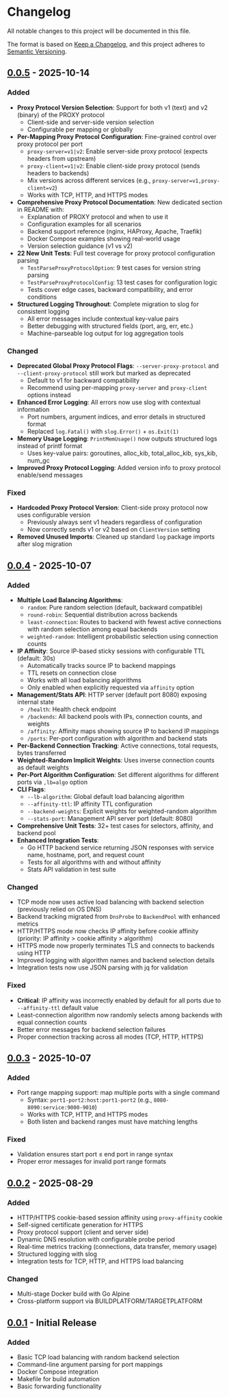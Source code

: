 # Changelog

All notable changes to this project will be documented in this file.

The format is based on [Keep a Changelog](https://keepachangelog.com/en/1.0.0/),
and this project adheres to [Semantic Versioning](https://semver.org/spec/v2.0.0.html).

## [0.0.5] - 2025-10-14

### Added
- **Proxy Protocol Version Selection**: Support for both v1 (text) and v2 (binary) of the PROXY protocol
  - Client-side and server-side version selection
  - Configurable per mapping or globally
- **Per-Mapping Proxy Protocol Configuration**: Fine-grained control over proxy protocol per port
  - `proxy-server=v1|v2`: Enable server-side proxy protocol (expects headers from upstream)
  - `proxy-client=v1|v2`: Enable client-side proxy protocol (sends headers to backends)
  - Mix versions across different services (e.g., `proxy-server=v1,proxy-client=v2`)
  - Works with TCP, HTTP, and HTTPS modes
- **Comprehensive Proxy Protocol Documentation**: New dedicated section in README with:
  - Explanation of PROXY protocol and when to use it
  - Configuration examples for all scenarios
  - Backend support reference (nginx, HAProxy, Apache, Traefik)
  - Docker Compose examples showing real-world usage
  - Version selection guidance (v1 vs v2)
- **22 New Unit Tests**: Full test coverage for proxy protocol configuration parsing
  - `TestParseProxyProtocolOption`: 9 test cases for version string parsing
  - `TestParseProxyProtocolConfig`: 13 test cases for configuration logic
  - Tests cover edge cases, backward compatibility, and error conditions
- **Structured Logging Throughout**: Complete migration to slog for consistent logging
  - All error messages include contextual key-value pairs
  - Better debugging with structured fields (port, arg, err, etc.)
  - Machine-parseable log output for log aggregation tools

### Changed
- **Deprecated Global Proxy Protocol Flags**: `--server-proxy-protocol` and `--client-proxy-protocol` still work but marked as deprecated
  - Default to v1 for backward compatibility
  - Recommend using per-mapping `proxy-server` and `proxy-client` options instead
- **Enhanced Error Logging**: All errors now use slog with contextual information
  - Port numbers, argument indices, and error details in structured format
  - Replaced `log.Fatal()` with `slog.Error()` + `os.Exit(1)`
- **Memory Usage Logging**: `PrintMemUsage()` now outputs structured logs instead of printf format
  - Uses key-value pairs: goroutines, alloc_kib, total_alloc_kib, sys_kib, num_gc
- **Improved Proxy Protocol Logging**: Added version info to proxy protocol enable/send messages

### Fixed
- **Hardcoded Proxy Protocol Version**: Client-side proxy protocol now uses configurable version
  - Previously always sent v1 headers regardless of configuration
  - Now correctly sends v1 or v2 based on `ClientVersion` setting
- **Removed Unused Imports**: Cleaned up standard `log` package imports after slog migration

## [0.0.4] - 2025-10-07

### Added
- **Multiple Load Balancing Algorithms**:
  - `random`: Pure random selection (default, backward compatible)
  - `round-robin`: Sequential distribution across backends
  - `least-connection`: Routes to backend with fewest active connections with random selection among equal backends
  - `weighted-random`: Intelligent probabilistic selection using connection counts
- **IP Affinity**: Source IP-based sticky sessions with configurable TTL (default: 30s)
  - Automatically tracks source IP to backend mappings
  - TTL resets on connection close
  - Works with all load balancing algorithms
  - Only enabled when explicitly requested via `affinity` option
- **Management/Stats API**: HTTP server (default port 8080) exposing internal state
  - `/health`: Health check endpoint
  - `/backends`: All backend pools with IPs, connection counts, and weights
  - `/affinity`: Affinity maps showing source IP to backend IP mappings
  - `/ports`: Per-port configuration with algorithm and backend stats
- **Per-Backend Connection Tracking**: Active connections, total requests, bytes transferred
- **Weighted-Random Implicit Weights**: Uses inverse connection counts as default weights
- **Per-Port Algorithm Configuration**: Set different algorithms for different ports via `,lb=algo` option
- **CLI Flags**:
  - `--lb-algorithm`: Global default load balancing algorithm
  - `--affinity-ttl`: IP affinity TTL configuration
  - `--backend-weights`: Explicit weights for weighted-random algorithm
  - `--stats-port`: Management API server port (default: 8080)
- **Comprehensive Unit Tests**: 32+ test cases for selectors, affinity, and backend pool
- **Enhanced Integration Tests**:
  - Go HTTP backend service returning JSON responses with service name, hostname, port, and request count
  - Tests for all algorithms with and without affinity
  - Stats API validation in test suite

### Changed
- TCP mode now uses active load balancing with backend selection (previously relied on OS DNS)
- Backend tracking migrated from `DnsProbe` to `BackendPool` with enhanced metrics
- HTTP/HTTPS mode now checks IP affinity before cookie affinity (priority: IP affinity > cookie affinity > algorithm)
- HTTPS mode now properly terminates TLS and connects to backends using HTTP
- Improved logging with algorithm names and backend selection details
- Integration tests now use JSON parsing with jq for validation

### Fixed
- **Critical**: IP affinity was incorrectly enabled by default for all ports due to `--affinity-ttl` default value
- Least-connection algorithm now randomly selects among backends with equal connection counts
- Better error messages for backend selection failures
- Proper connection tracking across all modes (TCP, HTTP, HTTPS)

## [0.0.3] - 2025-10-07

### Added
- Port range mapping support: map multiple ports with a single command
  - Syntax: `port1-port2:host:port1-port2` (e.g., `8080-8090:service:9000-9010`)
  - Works with TCP, HTTP, and HTTPS modes
  - Both listen and backend ranges must have matching lengths

### Fixed
- Validation ensures start port ≤ end port in range syntax
- Proper error messages for invalid port range formats

## [0.0.2] - 2025-08-29

### Added
- HTTP/HTTPS cookie-based session affinity using `proxy-affinity` cookie
- Self-signed certificate generation for HTTPS
- Proxy protocol support (client and server side)
- Dynamic DNS resolution with configurable probe period
- Real-time metrics tracking (connections, data transfer, memory usage)
- Structured logging with slog
- Integration tests for TCP, HTTP, and HTTPS load balancing

### Changed
- Multi-stage Docker build with Go Alpine
- Cross-platform support via BUILDPLATFORM/TARGETPLATFORM

## [0.0.1] - Initial Release

### Added
- Basic TCP load balancing with random backend selection
- Command-line argument parsing for port mappings
- Docker Compose integration
- Makefile for build automation
- Basic forwarding functionality

[0.0.5]: https://github.com/davinci1976/docker-lb/compare/v0.0.4...v0.0.5
[0.0.4]: https://github.com/davinci1976/docker-lb/compare/v0.0.3...v0.0.4
[0.0.3]: https://github.com/davinci1976/docker-lb/compare/v0.0.2...v0.0.3
[0.0.2]: https://github.com/davinci1976/docker-lb/compare/v0.0.1...v0.0.2
[0.0.1]: https://github.com/davinci1976/docker-lb/releases/tag/v0.0.1
